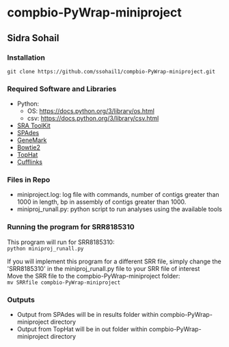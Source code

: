 # compbio-PyWrap-miniproject
## Sidra Sohail
### Installation
`git clone https://github.com/ssohail1/compbio-PyWrap-miniproject.git`

### Required Software and Libraries
- Python: 
    - OS: https://docs.python.org/3/library/os.html
    - csv: https://docs.python.org/3/library/csv.html
- [SRA ToolKit](https://github.com/ncbi/sra-tools/wiki/01.-Downloading-SRA-Toolkit)
- [SPAdes](https://github.com/ablab/spades)
- [GeneMark](http://exon.gatech.edu/GeneMark/license_download.cgi)
- [Bowtie2](https://ccb.jhu.edu/software/tophat/manual.shtml)
- [TopHat](http://ccb.jhu.edu/software/tophat/index.shtml)
- [Cufflinks](http://cole-trapnell-lab.github.io/cufflinks/)

### Files in Repo
- miniproject.log: log file with commands, number of contigs greater than 1000 in length, bp in assembly of contigs greater than 1000.
- miniproj_runall.py: python script to run analyses using the available tools

### Running the program for SRR8185310
This program will run for SRR8185310:  
`python miniproj_runall.py`  


If you will implement this program for a different SRR file, simply change the 'SRR8185310' in the miniproj_runall.py file to your SRR file of interest  
Move the SRR file to the compbio-PyWrap-miniproject folder:  
`mv SRRfile compbio-PyWrap-miniproject`

### Outputs
- Output from SPAdes will be in results folder within compbio-PyWrap-miniproject directory
- Output from TopHat will be in out folder within compbio-PyWrap-miniproject directory
